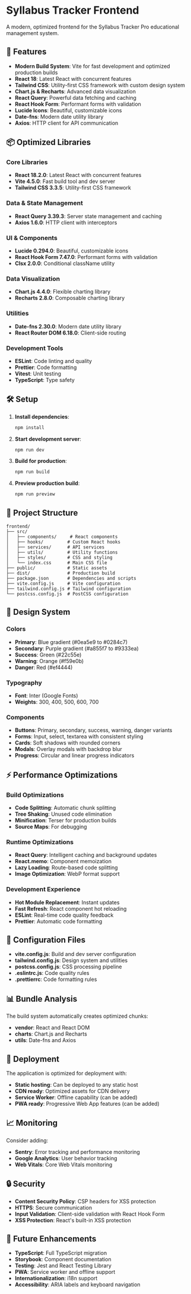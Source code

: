 # Syllabus Tracker Frontend

A modern, optimized frontend for the Syllabus Tracker Pro educational management system.

## 🚀 Features

- **Modern Build System**: Vite for fast development and optimized production builds
- **React 18**: Latest React with concurrent features
- **Tailwind CSS**: Utility-first CSS framework with custom design system
- **Chart.js & Recharts**: Advanced data visualization
- **React Query**: Powerful data fetching and caching
- **React Hook Form**: Performant forms with validation
- **Lucide Icons**: Beautiful, customizable icons
- **Date-fns**: Modern date utility library
- **Axios**: HTTP client for API communication

## 📦 Optimized Libraries

### Core Libraries
- **React 18.2.0**: Latest React with concurrent features
- **Vite 4.5.0**: Fast build tool and dev server
- **Tailwind CSS 3.3.5**: Utility-first CSS framework

### Data & State Management
- **React Query 3.39.3**: Server state management and caching
- **Axios 1.6.0**: HTTP client with interceptors

### UI & Components
- **Lucide 0.294.0**: Beautiful, customizable icons
- **React Hook Form 7.47.0**: Performant forms with validation
- **Clsx 2.0.0**: Conditional className utility

### Data Visualization
- **Chart.js 4.4.0**: Flexible charting library
- **Recharts 2.8.0**: Composable charting library

### Utilities
- **Date-fns 2.30.0**: Modern date utility library
- **React Router DOM 6.18.0**: Client-side routing

### Development Tools
- **ESLint**: Code linting and quality
- **Prettier**: Code formatting
- **Vitest**: Unit testing
- **TypeScript**: Type safety

## 🛠️ Setup

1. **Install dependencies**:
   ```bash
   npm install
   ```

2. **Start development server**:
   ```bash
   npm run dev
   ```

3. **Build for production**:
   ```bash
   npm run build
   ```

4. **Preview production build**:
   ```bash
   npm run preview
   ```

## 📁 Project Structure

```
frontend/
├── src/
│   ├── components/     # React components
│   ├── hooks/         # Custom React hooks
│   ├── services/      # API services
│   ├── utils/         # Utility functions
│   ├── styles/        # CSS and styling
│   └── index.css      # Main CSS file
├── public/            # Static assets
├── dist/              # Production build
├── package.json       # Dependencies and scripts
├── vite.config.js     # Vite configuration
├── tailwind.config.js # Tailwind configuration
└── postcss.config.js  # PostCSS configuration
```

## 🎨 Design System

### Colors
- **Primary**: Blue gradient (#0ea5e9 to #0284c7)
- **Secondary**: Purple gradient (#a855f7 to #9333ea)
- **Success**: Green (#22c55e)
- **Warning**: Orange (#f59e0b)
- **Danger**: Red (#ef4444)

### Typography
- **Font**: Inter (Google Fonts)
- **Weights**: 300, 400, 500, 600, 700

### Components
- **Buttons**: Primary, secondary, success, warning, danger variants
- **Forms**: Input, select, textarea with consistent styling
- **Cards**: Soft shadows with rounded corners
- **Modals**: Overlay modals with backdrop blur
- **Progress**: Circular and linear progress indicators

## ⚡ Performance Optimizations

### Build Optimizations
- **Code Splitting**: Automatic chunk splitting
- **Tree Shaking**: Unused code elimination
- **Minification**: Terser for production builds
- **Source Maps**: For debugging

### Runtime Optimizations
- **React Query**: Intelligent caching and background updates
- **React.memo**: Component memoization
- **Lazy Loading**: Route-based code splitting
- **Image Optimization**: WebP format support

### Development Experience
- **Hot Module Replacement**: Instant updates
- **Fast Refresh**: React component hot reloading
- **ESLint**: Real-time code quality feedback
- **Prettier**: Automatic code formatting

## 🔧 Configuration Files

- **vite.config.js**: Build and dev server configuration
- **tailwind.config.js**: Design system and utilities
- **postcss.config.js**: CSS processing pipeline
- **.eslintrc.js**: Code quality rules
- **.prettierrc**: Code formatting rules

## 📊 Bundle Analysis

The build system automatically creates optimized chunks:
- **vendor**: React and React DOM
- **charts**: Chart.js and Recharts
- **utils**: Date-fns and Axios

## 🚀 Deployment

The application is optimized for deployment with:
- **Static hosting**: Can be deployed to any static host
- **CDN ready**: Optimized assets for CDN delivery
- **Service Worker**: Offline capability (can be added)
- **PWA ready**: Progressive Web App features (can be added)

## 📈 Monitoring

Consider adding:
- **Sentry**: Error tracking and performance monitoring
- **Google Analytics**: User behavior tracking
- **Web Vitals**: Core Web Vitals monitoring

## 🔒 Security

- **Content Security Policy**: CSP headers for XSS protection
- **HTTPS**: Secure communication
- **Input Validation**: Client-side validation with React Hook Form
- **XSS Protection**: React's built-in XSS protection

## 🌟 Future Enhancements

- **TypeScript**: Full TypeScript migration
- **Storybook**: Component documentation
- **Testing**: Jest and React Testing Library
- **PWA**: Service worker and offline support
- **Internationalization**: i18n support
- **Accessibility**: ARIA labels and keyboard navigation 